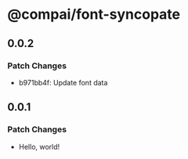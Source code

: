 # @compai/font-syncopate

## 0.0.2

### Patch Changes

- b971bb4f: Update font data

## 0.0.1

### Patch Changes

- Hello, world!
